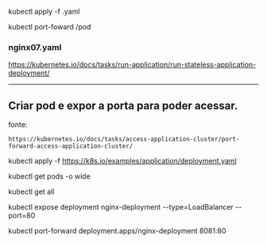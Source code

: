 kubectl apply -f <nome-arquivo>.yaml

kubectl port-foward <service>/pod <porta>

### nginx07.yaml
https://kubernetes.io/docs/tasks/run-application/run-stateless-application-deployment/




----------
## Criar pod e expor a porta para poder acessar.

fonte:
```
https://kubernetes.io/docs/tasks/access-application-cluster/port-forward-access-application-cluster/
```

kubectl apply -f https://k8s.io/examples/application/deployment.yaml

kubectl get pods -o wide

kubectl get all

kubectl expose deployment nginx-deployment --type=LoadBalancer --port=80

kubectl port-forward deployment.apps/nginx-deployment 8081:80